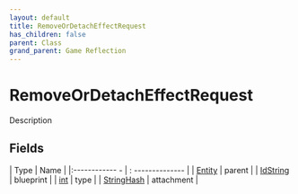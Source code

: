 ```yaml
---
layout: default
title: RemoveOrDetachEffectRequest
has_children: false
parent: Class
grand_parent: Game Reflection
---
```

# RemoveOrDetachEffectRequest
Description 

## Fields
| Type | Name |
|:------------ - | : -------------- |
| [Entity](game-reflection/classes/entity.md) | parent |
| [IdString](game-reflection/components/id_string.md) | blueprint |
| [int](game-reflection/enums/int.md) | type |
| [StringHash](game-reflection/classes/string_hash.md) | attachment |
